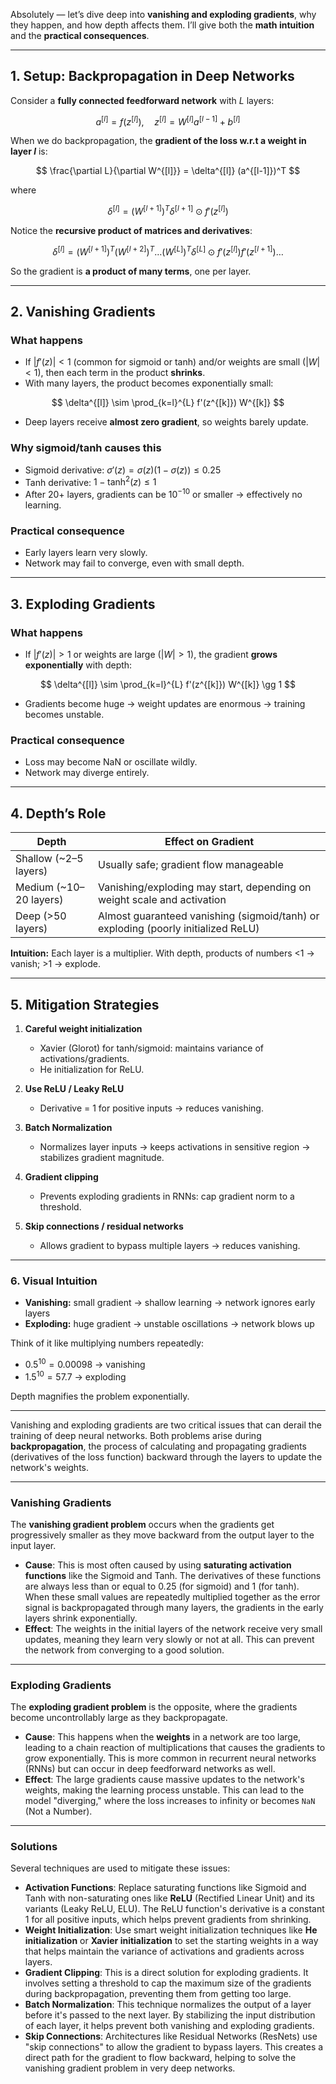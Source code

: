 Absolutely — let’s dive deep into **vanishing and exploding gradients**, why they happen, and how depth affects them. I’ll give both the **math intuition** and the **practical consequences**.

---

## **1. Setup: Backpropagation in Deep Networks**

Consider a **fully connected feedforward network** with $L$ layers:

$$
a^{[l]} = f(z^{[l]}), \quad z^{[l]} = W^{[l]} a^{[l-1]} + b^{[l]}
$$

When we do backpropagation, the **gradient of the loss w\.r.t a weight in layer $l$** is:

$$
\frac{\partial L}{\partial W^{[l]}} = \delta^{[l]} (a^{[l-1]})^T
$$

where

$$
\delta^{[l]} = (W^{[l+1]})^T \delta^{[l+1]} \odot f'(z^{[l]})
$$

Notice the **recursive product of matrices and derivatives**:

$$
\delta^{[l]} = (W^{[l+1]})^T (W^{[l+2]})^T \dots (W^{[L]})^T \delta^{[L]} \;\odot\; f'(z^{[l]}) f'(z^{[l+1]}) \dots
$$

So the gradient is **a product of many terms**, one per layer.

---

## **2. Vanishing Gradients**

### **What happens**

* If $|f'(z)| < 1$ (common for sigmoid or tanh) and/or weights are small ($|W|<1$), then each term in the product **shrinks**.
* With many layers, the product becomes exponentially small:

$$
\delta^{[l]} \sim \prod_{k=l}^{L} f'(z^{[k]}) W^{[k]}
$$

* Deep layers receive **almost zero gradient**, so weights barely update.

### **Why sigmoid/tanh causes this**

* Sigmoid derivative: $\sigma'(z) = \sigma(z)(1-\sigma(z)) \le 0.25$
* Tanh derivative: $1 - \tanh^2(z) \le 1$
* After 20+ layers, gradients can be $10^{-10}$ or smaller → effectively no learning.

### **Practical consequence**

* Early layers learn very slowly.
* Network may fail to converge, even with small depth.

---

## **3. Exploding Gradients**

### **What happens**

* If $|f'(z)| > 1$ or weights are large ($|W|>1$), the gradient **grows exponentially** with depth:

$$
\delta^{[l]} \sim \prod_{k=l}^{L} f'(z^{[k]}) W^{[k]} \gg 1
$$

* Gradients become huge → weight updates are enormous → training becomes unstable.

### **Practical consequence**

* Loss may become NaN or oscillate wildly.
* Network may diverge entirely.

---

## **4. Depth’s Role**

| Depth                   | Effect on Gradient                                                                |
| ----------------------- | --------------------------------------------------------------------------------- |
| Shallow (\~2–5 layers)  | Usually safe; gradient flow manageable                                            |
| Medium (\~10–20 layers) | Vanishing/exploding may start, depending on weight scale and activation           |
| Deep (>50 layers)       | Almost guaranteed vanishing (sigmoid/tanh) or exploding (poorly initialized ReLU) |

**Intuition:** Each layer is a multiplier. With depth, products of numbers <1 → vanish; >1 → explode.

---

## **5. Mitigation Strategies**

1. **Careful weight initialization**

   * Xavier (Glorot) for tanh/sigmoid: maintains variance of activations/gradients.
   * He initialization for ReLU.

2. **Use ReLU / Leaky ReLU**

   * Derivative = 1 for positive inputs → reduces vanishing.

3. **Batch Normalization**

   * Normalizes layer inputs → keeps activations in sensitive region → stabilizes gradient magnitude.

4. **Gradient clipping**

   * Prevents exploding gradients in RNNs: cap gradient norm to a threshold.

5. **Skip connections / residual networks**

   * Allows gradient to bypass multiple layers → reduces vanishing.

---

### **6. Visual Intuition**

* **Vanishing:** small gradient → shallow learning → network ignores early layers
* **Exploding:** huge gradient → unstable oscillations → network blows up

Think of it like multiplying numbers repeatedly:

* $0.5^{10} = 0.00098$ → vanishing
* $1.5^{10} = 57.7$ → exploding

Depth magnifies the problem exponentially.

---
Vanishing and exploding gradients are two critical issues that can derail the training of deep neural networks. Both problems arise during **backpropagation**, the process of calculating and propagating gradients (derivatives of the loss function) backward through the layers to update the network's weights.

---

### Vanishing Gradients

The **vanishing gradient problem** occurs when the gradients get progressively smaller as they move backward from the output layer to the input layer. 

* **Cause**: This is most often caused by using **saturating activation functions** like the Sigmoid and Tanh. The derivatives of these functions are always less than or equal to 0.25 (for sigmoid) and 1 (for tanh). When these small values are repeatedly multiplied together as the error signal is backpropagated through many layers, the gradients in the early layers shrink exponentially.
* **Effect**: The weights in the initial layers of the network receive very small updates, meaning they learn very slowly or not at all. This can prevent the network from converging to a good solution.

---

### Exploding Gradients

The **exploding gradient problem** is the opposite, where the gradients become uncontrollably large as they backpropagate.

* **Cause**: This happens when the **weights** in a network are too large, leading to a chain reaction of multiplications that causes the gradients to grow exponentially. This is more common in recurrent neural networks (RNNs) but can occur in deep feedforward networks as well.
* **Effect**: The large gradients cause massive updates to the network's weights, making the learning process unstable. This can lead to the model "diverging," where the loss increases to infinity or becomes `NaN` (Not a Number).

---

### Solutions

Several techniques are used to mitigate these issues:

* **Activation Functions**: Replace saturating functions like Sigmoid and Tanh with non-saturating ones like **ReLU** (Rectified Linear Unit) and its variants (Leaky ReLU, ELU). The ReLU function's derivative is a constant 1 for all positive inputs, which helps prevent gradients from shrinking.
* **Weight Initialization**: Use smart weight initialization techniques like **He initialization** or **Xavier initialization** to set the starting weights in a way that helps maintain the variance of activations and gradients across layers.
* **Gradient Clipping**: This is a direct solution for exploding gradients. It involves setting a threshold to cap the maximum size of the gradients during backpropagation, preventing them from getting too large.
* **Batch Normalization**: This technique normalizes the output of a layer before it's passed to the next layer. By stabilizing the input distribution of each layer, it helps prevent both vanishing and exploding gradients.
* **Skip Connections**: Architectures like Residual Networks (ResNets) use "skip connections" to allow the gradient to bypass layers. This creates a direct path for the gradient to flow backward, helping to solve the vanishing gradient problem in very deep networks.
